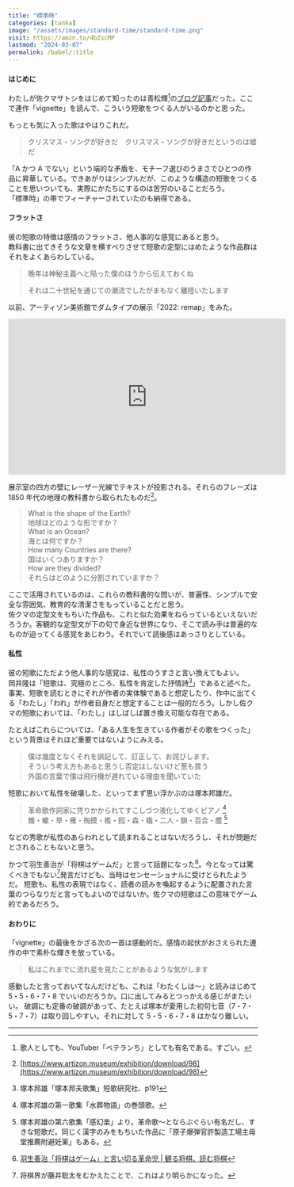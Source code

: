 ```yaml
---
title: "標準時"
categories: [tanka]
image: "/assets/images/standard-time/standard-time.png"
visit: https://amzn.to/4bZscMP
lastmod: "2024-03-07"
permalink: /babel/:title
---
```


#### はじめに

わたしが佐クマサトシをはじめて知ったのは青松輝[^1]の[ブログ記事](https://vetechu.hatenablog.com/entry/2019/03/04/091308)だった。ここで連作「vignette」を読んで、こういう短歌をつくる人がいるのかと思った。

もっとも気に入った歌はやはりこれだ。

> クリスマス・ソングが好きだ　クリスマス・ソングが好きだというのは嘘だ

「A かつ A でない」という端的な矛盾を、モチーフ選びのうまさでひとつの作品に昇華している。できあがりはシンプルだが、このような構造の短歌をつくることを思いついても、実際にかたちにするのは苦労のいることだろう。  
「標準時」の帯でフィーチャーされていたのも納得である。

#### フラットさ

彼の短歌の特徴は感情のフラットさ、他人事的な感覚にあると思う。  
教科書に出てきそうな文章を横すべりさせて短歌の定型にはめたような作品群はそれをよくあらわしている。

> 晩年は神秘主義へと陥った僕のほうから伝えておくね
>
> それは二十世紀を通じての潮流でしたがまもなく離陸いたします

以前、アーティゾン美術館でダムタイプの展示「2022: remap」をみた。

<div class="youtube">
<iframe width="560" height="315" src="https://www.youtube.com/embed/Eaepz9JSak8?si=7ynSIQx5EkC1_oQ_" title="YouTube video player" frameborder="0" allow="accelerometer; autoplay; clipboard-write; encrypted-media; gyroscope; picture-in-picture; web-share" allowfullscreen></iframe>
</div>

展示室の四方の壁にレーザー光線でテキストが投影される。それらのフレーズは 1850 年代の地理の教科書から取られたものだ[^2]。

> What is the shape of the Earth?  
> 地球はどのような形ですか？  
> What is an Ocean?  
> 海とは何ですか？  
> How many Countries are there?  
> 国はいくつありますか？  
> How are they divided?  
> それらはどのように分割されていますか？

ここで活用されているのは、これらの教科書的な問いが、普遍性、シンプルで安全な雰囲気、教育的な清潔さをもっていることだと思う。  
佐クマの定型文をもちいた作品も、これと似た効果をねらっているといえないだろうか。客観的な定型文が下の句で身近な世界になり、そこで読み手は普遍的なものが迫ってくる感覚をあじわう。それでいて読後感はあっさりとしている。

#### 私性

彼の短歌にただよう他人事的な感覚は、私性のうすさと言い換えてもよい。  
岡井隆は「短歌は、究極のところ、私性を肯定した抒情詩[^3]」であると述べた。事実、短歌を読むときにそれが作者の実体験であると想定したり、作中に出てくる「わたし」「われ」が作者自身だと想定することは一般的だろう。しかし佐クマの短歌においては、「わたし」はしばしば置き換え可能な存在である。

たとえばこれらについては、「ある人生を生きている作者がその歌をつくった」という背景はそれほど重要ではないようにみえる。

> 僕は幾度となくそれを誤記して、訂正して、お詫びします。  
> そういう考え方もあると思うし否定はしないけど葱も買う  
> 外国の言葉で僕は飛行機が遅れている理由を聞いていた

短歌において私性を破壊した、といってまず思い浮かぶのは塚本邦雄だ。

> 革命歌作詞家に凭りかかられてすこしづつ液化してゆくピアノ [^7]  
> 錐・蠍・旱・雁・掏摸・檻・囮・森・橇・二人・鎖・百合・塵 [^5]

などの秀歌が私性のあらわれとして読まれることはないだろうし、それが問題だとされることもないと思う。

かつて羽生善治が「将棋はゲームだ」と言って話題になった[^4]。今となっては驚くべきでもない[^6]発言だけども、当時はセンセーショナルに受けとられたようだ。
短歌も、私性の表現ではなく、読者の読みを喚起するように配置された言葉のつらなりだと言ってもよいのではないか。佐クマの短歌はこの意味でゲーム的であるだろう。

#### おわりに

「vignette」の最後をかざる次の一首は感動的だ。感情の起伏がおさえられた連作の中で素朴な輝きを放っている。

> 私はこれまでに流れ星を見たことがあるような気がします

感動したと言っておいてなんだけども、これは「わたくしは〜」と読みはじめて 5・5・6・7・8 でいいのだろうか。口に出してみるとつっかえる感じがまたいい。
破調にも定番の破調があって、たとえば塚本が愛用した初句七音（7・7・5・7・7）は取り回しやすい。それに対して 5・5・6・7・8 はかなり難しい。

---

[^1]: 歌人としても、YouTuber「ベテランち」としても有名である。すごい。
[^2]: [https://www.artizon.museum/exhibition/download/98](https://www.artizon.museum/exhibition/download/98)
[^3]: 塚本邦雄「塚本邦夫歌集」短歌研究社、p191
[^4]: [羽生善治「将棋はゲーム」と言い切る革命児 \| 観る将棋、読む将棋](https://bunshun.jp/articles/-/11097)
[^5]: 塚本邦雄の第六歌集「感幻楽」より。革命歌〜とならぶぐらい有名だし、すきな短歌だ。同じく漢字のみをもちいた作品に「原子爆弾官許製造工場主母堂推薦附避妊薬」もある。
[^6]: 将棋界が藤井聡太をむかえたことで、これはより明らかになった。
[^7]: 塚本邦雄の第一歌集「水葬物語」の巻頭歌。
